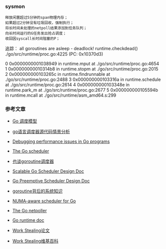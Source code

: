 ### sysmon
```text sysmon是一个由runtime启动的M，也叫监控线程，它无需P也可以运行，它每20us~10ms唤醒一次，主要执行:
释放闲置超过5分钟的span物理内存；
如果超过2分钟没有垃圾回收，强制执行；
将长时间未处理的netpoll结果添加到任务队列；
向长时间运行的G任务发出抢占调度；
收回因syscall长时间阻塞的P；
```

追踪：
all goroutines are asleep - deadlock! 
runtime.checkdead() ./go/src/runtime/proc.go:4225 (PC: 0x10370d3)

0  0x0000000001038949 in runtime.mput
   at ./go/src/runtime/proc.go:4654
1  0x00000000010314b8 in runtime.stopm
   at ./go/src/runtime/proc.go:2015
2  0x000000000103265c in runtime.findrunnable
   at ./go/src/runtime/proc.go:2488
3  0x000000000103316a in runtime.schedule
   at ./go/src/runtime/proc.go:2614
4  0x000000000103348e in runtime.park_m
   at ./go/src/runtime/proc.go:2677
5  0x000000000105594b in runtime.mcall
   at ./go/src/runtime/asm_amd64.s:299

### 参考文章

- [Go 调度模型](https://wudaijun.com/2018/01/go-scheduler)
- [go语言调度器源代码情景分析](https://mp.weixin.qq.com/mp/homepage?__biz=MzU1OTg5NDkzOA==&hid=1&sn=8fc2b63f53559bc0cee292ce629c4788&scene=25#wechat_redirect)

- [Debugging performance issues in Go programs](https://software.intel.com/en-us/blogs/2014/05/10/debugging-performance-issues-in-go-programs)
- [The Go scheduler](http://morsmachine.dk/go-scheduler)
- [也谈goroutine调度器](http://tonybai.com/2017/06/23/an-intro-about-goroutine-scheduler/)
- [Scalable Go Scheduler Design Doc](https://docs.google.com/document/d/1TTj4T2JO42uD5ID9e89oa0sLKhJYD0Y_kqxDv3I3XMw/edit#)
- [Go Preemptive Scheduler Design Doc](https://docs.google.com/document/d/1ETuA2IOmnaQ4j81AtTGT40Y4_Jr6_IDASEKg0t0dBR8/edit#!)
- [goroutine背后的系统知识](http://www.sizeofvoid.net/goroutine-under-the-hood/)
- [NUMA-aware scheduler for Go](https://docs.google.com/document/u/0/d/1d3iI2QWURgDIsSR6G2275vMeQ_X7w-qxM2Vp7iGwwuM/pub)
- [The Go netpoller](http://morsmachine.dk/netpoller)
- [Go runtime doc](https://golang.org/pkg/runtime/)
- [Work Stealing论文](http://supertech.csail.mit.edu/papers/steal.pdf)
- [Work Stealing维基百科](https://en.wikipedia.org/wiki/Work_stealing)






